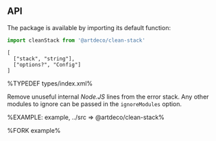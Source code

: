 ## API

The package is available by importing its default function:

```js
import cleanStack from '@artdeco/clean-stack'
```

```## cleanStack
[
  ["stack", "string"],
  ["options?", "Config"]
]
```

%TYPEDEF types/index.xml%

Remove unuseful internal _Node.JS_ lines from the error stack. Any other modules to ignore can be passed in the `ignoreModules` option.

%EXAMPLE: example, ../src => @artdeco/clean-stack%

%FORK example%